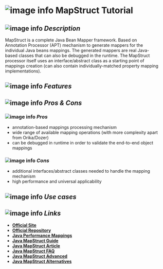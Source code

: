 # ![image info](../images/icons8-inspect-code-64.png) MapStruct Tutorial

## ![image info](../../images/icons8-code-64.png) _Description_

MapStruct is a complete Java Bean Mapper framework. Based on Annotation Processor \(APT\) mechanism to generate mappers for the individual Java beans mappings. The generated mappers are real Java-based classes that can also be debugged in the runtime. The MapStruct processor itself uses an interface/abstract class as a starting point of mappings creation \(can also contain individually-matched property mapping implementations\).

## ![image info](../../images/icons8-attach-64.png) _Features_

## ![image info](../../images/icons8-edit-property-64.png) _Pros & Cons_

### ![image info](../../images/icons8-add-property-64.png) _Pros_

* annotation-based mappings processing mechanism
* wide range of available mapping operations \(with more complexity apart from Orika/Dozer\)
* can be debugged in runtime in order to validate the end-to-end object mappings

### ![image info](../../images/icons8-remove-property-64.png) _Cons_

* additional interfaces/abstract classes needed to handle the mapping mechanism
* high performance and universal applicability

## ![image info](../../images/icons8-source-64.png) _Use cases_

## ![image info](../../images/icons8-inspect-code-64.png) _Links_

* [**Official Site**](https://mapstruct.org/)
* [**Official Repository**](https://github.com/mapstruct/mapstruct)
* [**Java Performance Mappings**](https://www.baeldung.com/java-performance-mapping-frameworks)
* [**Java MapStruct Guide**](https://www.baeldung.com/mapstruct)
* [**Java MapStruct Article**](https://www.codeflow.site/ru/article/mapstruct)
* [**Java MapStruct FAQ**](https://progi.pro/mapstruct-t16374)
* [**Java MapStruct Advanced**](https://stackabuse.com/guide-to-mapstruct-in-java-advanced-mapping-library/)
* [**Java MapStruct Alternatives**](https://java.libhunt.com/mapstruct-alternatives)
